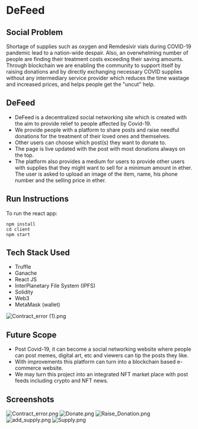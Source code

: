 # DeFeed

## Social Problem

Shortage of supplies such as oxygen and Remdesivir vials during COVID-19 pandemic lead to a nation-wide despair. Also, an overwhelming number of people are finding their treatment costs exceeding their saving amounts.
Through blockchain we are enabling the community to support itself by raising donations and by directly exchanging necessary COVID supplies without any intermediary service provider which reduces the time wastage and increased prices, and helps people get the "uncut" help.

## DeFeed

- DeFeed is a decentralized social networking site which is created with the aim to provide relief to people affected by Covid-19.
- We provide people with a platform to share posts and raise needful donations for the treatment of their loved ones and themselves.
- Other users can choose which post(s) they want to donate to.
- The page is live updated with the post with most donations always on the top.
- The platform also provides a medium for users to provide other users with supplies that they might want to sell for a minimum amount in ether. The user is asked to upload an image of the item, name, his phone number and the selling price in ether.

## Run Instructions

To run the react app: 

```
npm install
cd client
npm start
```

## Tech Stack Used

- Truffle
-	Ganache
-	React JS
- InterPlanetary File System (IPFS)
-	Solidity   
-	Web3
- MetaMask (wallet) 

![Contract_error (1).png](https://images.zenhubusercontent.com/6096fbff75c041832469625d/e9b8499c-8ed4-4b02-b1ad-541d17459c02) 

## Future Scope
- Post Covid-19, it can become a social networking website where people can post memes, digital art, etc and viewers can tip the posts they like. 
- With improvements this platform can turn into a blockchain based e-commerce website. 
- We may turn this project into an integrated NFT market place with post feeds including crypto and NFT news.

## Screenshots
![Contract_error.png](https://images.zenhubusercontent.com/6096fbff75c041832469625d/7b1af75f-e3c2-47e6-b77c-9ba9fabb3952)
![Donate.png](https://images.zenhubusercontent.com/6096fbff75c041832469625d/82caed1e-c5d6-4893-9517-bd9b6cf7169d)
![Raise_Donation.png](https://images.zenhubusercontent.com/6096fbff75c041832469625d/5d72fb20-3e61-436d-9e23-1d45e18a7e1f)
![add_supply.png](https://images.zenhubusercontent.com/6096fbff75c041832469625d/fc256314-8529-4629-9688-0ed6ba0992f1)
![Supply.png](https://images.zenhubusercontent.com/6096fbff75c041832469625d/23d28fc1-a2c4-4885-a89c-c154e13f4d86)
